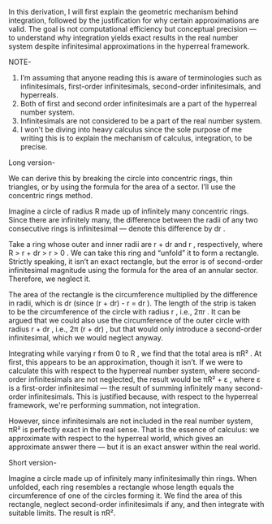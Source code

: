 In this derivation, I will first explain the geometric mechanism behind integration, followed by the justification for why certain approximations are valid. The goal is not computational efficiency but conceptual precision — to understand why integration yields exact results in the real number system despite infinitesimal approximations in the hyperreal framework.

NOTE-
1) I’m assuming that anyone reading this is aware of terminologies such as infinitesimals, first-order infinitesimals, second-order infinitesimals, and hyperreals.
2) Both of first and second order infinitesimals are a part of the hyperreal number system. 
3) Infinitesimals are not considered to be a part of the real number system.
4) I won't be diving into heavy calculus since the sole purpose of me writing this is to explain the mechanism of calculus, integration, to be precise.


Long version-

We can derive this by breaking the circle into concentric rings, thin triangles, or by using the formula for the area of a sector. I’ll use the concentric rings method.

Imagine a circle of radius  R  made up of infinitely many concentric rings. Since there are infinitely many, the difference between the radii of any two consecutive rings is infinitesimal — denote this difference by  dr .

Take a ring whose outer and inner radii are  r + dr  and  r , respectively, where  R > r + dr > r > 0 . We can take this ring and “unfold” it to form a rectangle. Strictly speaking, it isn’t an exact rectangle, but the error is of second-order infinitesimal magnitude using the formula for the area of an annular sector. Therefore, we neglect it.

The area of the rectangle is the circumference multiplied by the difference in radii, which is  dr  (since  (r + dr) - r = dr ). The length of the strip is taken to be the circumference of the circle with radius  r , i.e.,  2πr . It can be argued that we could also use the circumference of the outer circle with radius  r + dr , i.e.,  2π (r + dr) , but that would only introduce a second-order infinitesimal, which we would neglect anyway.

Integrating while varying  r  from 0 to  R , we find that the total area is  πR² . At first, this appears to be an approximation, though it isn’t. If we were to calculate this with respect to the hyperreal number system, where second-order infinitesimals are not neglected, the result would be  πR² + ε , where  ε  is a first-order infinitesimal — the result of summing infinitely many second-order infinitesimals. This is justified because, with respect to the hyperreal framework, we're performing summation, not integration.

However, since infinitesimals are not included in the real number system,  πR²  is perfectly exact in the real sense. That is the essence of calculus: we approximate with respect to the hyperreal world, which gives an approximate answer there — but it is an exact answer within the real world.


 
Short version-

Imagine a circle made up of infinitely many infinitesimally thin rings. When unfolded, each ring resembles a rectangle whose length equals the circumference of one of the circles forming it. We find the area of this rectangle, neglect second-order infinitesimals if any, and then integrate with suitable limits. The result is πR².














